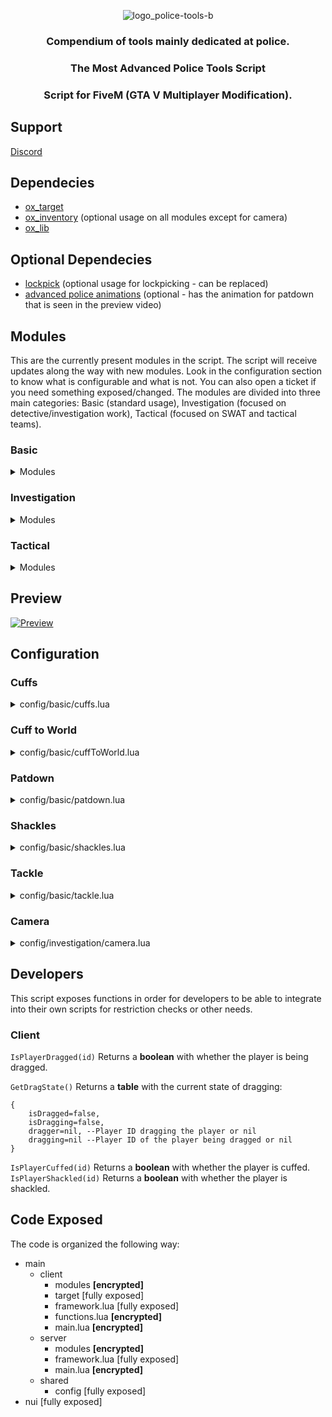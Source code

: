 <div align="center">

![logo_police-tools-b](https://github.com/tugamars/tugamars-fivem/assets/25794492/835db55e-aeb8-49fd-8b22-9df6de4d1628)

### Compendium of tools mainly dedicated at police. 
### The Most Advanced Police Tools Script
### Script for FiveM (GTA V Multiplayer Modification).
</div>

## Support
[Discord](https://discord.tugamars.com)

## Dependecies
- [ox_target](https://github.com/overextended/ox_target)
- [ox_inventory](https://github.com/overextended/ox_inventory) (optional usage on all modules except for camera)
- [ox_lib](https://github.com/overextended/ox_lib)

## Optional Dependecies
- [lockpick](https://github.com/baguscodestudio/lockpick) (optional usage for lockpicking - can be replaced)
- [advanced police animations](https://forum.cfx.re/t/paid-advanced-police-animations/5173115) (optional - has the animation for patdown that is seen in the preview video)

## Modules
This are the currently present modules in the script. The script will receive updates along the way with new modules.
Look in the configuration section to know what is configurable and what is not. You can also open a ticket if you need something exposed/changed.
The modules are divided into three main categories: Basic (standard usage), Investigation (focused on detective/investigation work), Tactical (focused on SWAT and tactical teams). 

### Basic
<details>
<summary>Modules</summary>

#### Cuffs
Modular cuffing system highly configurable.
Comes with 3 pre-configured cuffing types (back cuff, front cuff and zipties). You can configure position (front/back), animation and items required (or no items at all) for each, as well as configure actions to remove it.
Standard cuffs comes with 3 pre-configured ways of being removed:
1) Uncuffing normally (using a key)
2) Cutting the cuffs/zipties (using a boltcutter or similar)
3) Lockping the cuffs [not available for zipties]

While cuffed the player won't be able to get into vehicles without help, won't be able to jump and won't be able to pull a gun.

#### Cuff to the world
Cuff a player to any object in the map. The maximum and minimum size of the object are configurable.
You can also use a list of objects instead of checking for size.
See Configuration for more information.

#### Grab
Drag a player with a proper walking animation being executed on the dragged player.
No configuration currently available.

#### Patdown
Quickly patdown a player, it will execute a animation (configurable) and then will return the items (configurable) that are present in the target player inventory/weaponwheel (or both - configurable).
See Configuration for more information.

#### Shackles
Restrains the legs of a player, makes him walk slower, doesn't allow to run.
Objects, ways of removing (similar to cuffs) and walkstyles are configurable.

#### Sit/Unseat in car
Immersive sit/unseat from vehicle with proper animations.
Vehicle needs to be unlocked for seat/unseat to work.

#### Tackle
Optimized and enhanced tackle system. The victim needs to press space to get up or otherwise they need to wait a configurable amount at which time it will let them up.
See Configuration for more information.
</details>

### Investigation

<details>
    <summary>Modules</summary>

### DSLR Camera
Realistic DSLR Camera with a interface 100% matching a real-life camera.
Take pictures that are automatically saved, zoom as much as you need, share your pictures with others.
Requires inventory to work for now.
Configuration is available.

</details>

### Tactical

<details>
    <summary>Modules</summary>

### Door Wedges
Inspired on SWAT 4 and Ready or Not, door wedges can be placed on doors to prevent them from being opened.
While they can be removed, it will take a few minutes and skill after being located.

</details>

## Preview
[![Preview](https://img.youtube.com/vi/bG943hVCae0/0.jpg)](https://www.youtube.com/watch?v=bG943hVCae0)

## Configuration

### Cuffs
<details>
    <summary>config/basic/cuffs.lua</summary>

```lua


--Cuffs module

Config.Cuffs={};

Config.Cuffs.Anims = {
    ["arrestee_back"]={
        dict="mp_arrest_paired",
        clip="crook_p2_back_left",
    },
    ["cop_back"]={
        dict="mp_arrest_paired",
        clip="cop_p2_back_left",
    },
    ["cop_front"]={
        dict="missheistfbisetup1",
        clip="unlock_loop_janitor"
    }
}

Config.Cuff = {
    ["fc"] = { -- front cuff command="/fc"
        name="Front Cuff Player",
        icon="handcuffs",
        direction=1, --Direction. Nil = do not check; 1 - front; 2 - behind; Direction where the target ped needs to be relative to player.
        animDo= {
            cop="cop_front",
        },
        animation={
            dict="anim@move_m@prisoner_cuffed",
            clip="idle",
        },
        uncuffAnim={
            dict="mp_arresting",
            clip="a_uncuff",
        },
        object={
            prop="p_cs_cuffs_02_s",
            rotation = {
                ["x"] = 0.0,
                ["y"] = -106.03,
                ["z"] = -0.015
            },
            position = {
                ["x"] = -0.07,
                ["y"] = 0.0,
                ["z"] = 0.075
            }
        },
        sound = {
            file="cuff",
            volume=0.5
        },
        actions = {
            cuff = {
                active = true,
                itemRequired=true,
                itemName="handcuffs",
            },
            uncuff = {
                active = true,
                itemRequired=true,
                itemName="handcuffs_key",
            },
            forceRemove = {
                active = true,
                itemRequired=true,
                itemName="boltcutter"
            },
            lockPick = {
                active = true,
                itemRequired=true,
                itemName="lockpicker"
            }
        }
    },
    ["bc"] = { -- back cuff (command=/bc)
        name="Back Cuff Player",
        icon="handcuffs",
        direction=2,
        animDo= {
            cop="cop_back",
            arrestee="arrestee_back",

        },
        animation={
            dict="mp_arresting",
            clip="idle",
        },
        uncuffAnim={
            dict="re@stag_do@",
            clip="untie_ped",
        },
        object={
            prop="p_cs_cuffs_02_s",
            rotation = {
                ["x"] = 118.683,
                ["y"] = -113.712,
                ["z"] = -340.35,
            },
            position = {
                ["x"] = -0.041,
                ["y"] = 0.063,
                ["z"] = 0.025
            }
        },
        sound = {
            file="cuff",
            volume=0.5,
        },
        actions = {
            cuff = {
                active = true,
                itemRequired=true,
                itemName="handcuffs",
            },
            uncuff = {
                active = true,
                itemRequired=true,
                itemName="handcuffs_key",
            },
            forceRemove = {
                active = true,
                itemRequired=true,
                itemName="boltcutter"
            },
            lockPick = {
                active = true,
                itemRequired=true,
                itemName="lockpicker"
            }
        }
    },
    ["ziptie"] = { -- zipties = (/ziptie)
        name="Ziptie Player",
        icon="handcuffs",
        direction=2,
        animDo= {
            cop="cop_back",
            arrestee="arrestee_back",

        },
        animation={
            dict="re@stag_do@idle_a",
            clip="idle_a_ped",
        },
        uncuffAnim={
            dict="re@stag_do@",
            clip="untie_ped",
        },
        object={
            prop="hei_prop_zip_tie_positioned",
            rotation = {
                ["x"] = -184.003,
                ["y"] = -101.33,
                ["z"] = -101.0,
            },
            position = {
                ["x"] = -0.036,
                ["y"] = -0.056,
                ["z"] = 0.015
            }
        },
        sound = {
            file="ziptie",
            volume=0.5
        },
        actions = {
            cuff = {
                active = true,
                itemRequired=true,
                itemName="zipties",
            },
            uncuff = {
                active = true,
                itemRequired=true,
                itemName="handcuffs_key",
            },
            forceRemove = {
                active = true,
                itemRequired=true,
                itemName="boltcutter"
            },
        }
    },
};
```

</details>

### Cuff to World
<details>
    <summary>config/basic/cuffToWorld.lua</summary>

```lua
Config.cuffToWorld = {
    type="size", -- size or object
    size = {
        max=5.0,
        min=0.2,
    },
    objectList={
        'prop_streetlight_01','prop_streetlight_01b','prop_streetlight_02','prop_streetlight_03','prop_streetlight_03b','prop_streetlight_03c','prop_streetlight_03d','prop_streetlight_03e','prop_streetlight_04','prop_streetlight_05','prop_streetlight_05_b','prop_streetlight_06','prop_streetlight_07a','prop_streetlight_07b','prop_streetlight_08','prop_streetlight_09','prop_streetlight_10','prop_streetlight_11a','prop_streetlight_11b','prop_streetlight_11c','prop_streetlight_12a','prop_streetlight_12b','prop_streetlight_14a','prop_streetlight_15a','prop_streetlight_16a'
    }
};
```
</details>

### Patdown
<details>
    <summary>config/basic/patdown.lua</summary>

```lua
Config.Patdown = {
    Enable = true,
    Anims = {
        Executor = {
            lib = "frisk@animation",
            anim = "frisk_clip"
        },
        Victim = {
            car = {
                {
                    lib = "handsonhood@animation",
                    clip = "handsonhood_clip",
                },
                {
                    lib = "handsonhood2@animation",
                    clip = "handsonhood2_clip",
                },
                {
                    lib = "handsonhood3@animation",
                    clip = "handsonhood3_clip",
                }
            },
            nocar = {
                {
                    lib = "handsonhood3@animation",
                    clip = "handsonhood3_clip",
                }
            }
        }
    },
    Check = {
        WeaponWheel=false,
        InventoryItems=true,
    },
    InventoryItems={
        ["WEAPON_PISTOL"]="pistol"
    },
    CategoryTexts={
        ["long_rifle"]="Long Weapon",
        ["pistol"]="Small Weapon",
        ["smg"]="Medium Weapon",
        ["melee"]="Melee",
        ["shotgun"]="Medium Weapon",
        ["throwable"]="Feels like a grenade",
        ["other"]="Something unknown",
        ["heavy_weapon"]="Arsenal",
    },
    WeaponsList = {
        ["weapon_advancedrifle"]="long_rifle",
        ["weapon_appistol"]="pistol",
        ["weapon_assaultrifle"]="long_rifle",
        ["weapon_assaultrifle_mk2"]="long_rifle",
        ["weapon_assaultshotgun"]="shotgun",
        ["weapon_assaultsmg"]="smg",
        ["weapon_autoshotgun"]="shotgun",
        ["weapon_bat"]="melee",
        ["weapon_ball"]="throwable",
        ["weapon_battleaxe"]="melee",
        ["weapon_bottle"]="melee",
        ["weapon_bullpuprifle"]="long_rifle",
        ["weapon_bullpuprifle_mk2"]="long_rifle",
        ["weapon_bullpupshotgun"]="shotgun",
        ["weapon_bzgas"]="throwable",
        ["weapon_carbinerifle"]="long_rifle",
        ["weapon_carbinerifle_mk2"]="long_rifle",
        ["weapon_combatmg"]="long_rifle",
        ["weapon_combatmg_mk2"]="long_rifle",
        ["weapon_combatpdw"]="smg",
        ["weapon_combatpistol"]="pistol",
        ["weapon_compactlauncher"]="heavy_weapon",
        ["weapon_compactrifle"]="long_rifle",
        ["weapon_crowbar"]="melee",
        ["weapon_dagger"]="melee",
        ["weapon_dbshotgun"]="shotgun",
        ["weapon_doubleaction"]="pistol",
        ["weapon_fireextinguisher"]="other",
        ["weapon_firework"]="heavy_weapon",
        ["weapon_flare"]="throwable",
        ["weapon_flaregun"]="pistol",
        ["weapon_flashlight"]="melee",
        ["weapon_golfclub"]="melee",
        ["weapon_grenade"]="throwable",
        ["weapon_grenadelauncher"]="heavy_weapon",
        ["weapon_gusenberg"]="long_rifle",
        ["weapon_hammer"]="melee",
        ["weapon_hatchet"]="melee",
        ["weapon_heavypistol"]="pistol",
        ["weapon_heavyshotgun"]="shotgun",
        ["weapon_heavysniper"]="long_rifle",
        ["weapon_heavysniper_mk2"]="long_rifle",
        ["weapon_hominglauncher"]="heavy_weapon",
        ["weapon_knife"]="melee",
        ["weapon_knuckle"]="melee",
        ["weapon_machete"]="melee",
        ["weapon_machinepistol"]="pistol",
        ["weapon_marksmanpistol"]="smg",
        ["weapon_marksmanrifle"]="long_rifle",
        ["weapon_marksmanrifle_mk2"]="long_rifle",
        ["weapon_mg"]="long_rifle",
        ["weapon_microsmg"]="smg",
        ["weapon_minigun"]="heavy_weapon",
        ["weapon_minismg"]="smg",
        ["weapon_molotov"]="throwable",
        ["weapon_musket"]="shotgun",
        ["weapon_nightstick"]="melee",
        ["weapon_petrolcan"]="other",
        ["weapon_pipebomb"]="throwable",
        ["weapon_pistol"]="pistol",
        ["weapon_pistol50"]="pistol",
        ["weapon_pistol_mk2"]="pistol",
        ["weapon_poolcue"]="melee",
        ["weapon_proxmine"]="throwable",
        ["weapon_pumpshotgun"]="shotgun",
        ["weapon_pumpshotgun_mk2"]="shotgun",
        ["weapon_railgun"]="heavy_weapon",
        ["weapon_revolver"]="pistol",
        ["weapon_revolver_mk2"]="pistol",
        ["weapon_rpg"]="heavy_weapon",
        ["weapon_sawnoffshotgun"]="shotgun",
        ["weapon_smg"]="smg",
        ["weapon_smg_mk2"]="smg",
        ["weapon_smokegrenade"]="throwable",
        ["weapon_sniperrifle"]="long_rifle",
        ["weapon_snowball"]="throwable",
        ["weapon_snspistol"]="pistol",
        ["weapon_snspistol_mk2"]="pistol",
        ["weapon_specialcarbine"]="long_rifle",
        ["weapon_specialcarbine_mk2"]="long_rifle",
        ["weapon_stickybomb"]="throwable",
        ["weapon_stungun"]="other",
        ["weapon_switchblade"]="melee",
        ["weapon_vintagepistol"]="pistol",
        ["weapon_wrench"]="melee",
        ["weapon_raypistol"]="pistol",
        ["weapon_raycarbine"]="long_rifle",
        ["weapon_rayminigun"]="heavy_weapon",
        ["weapon_stone_hatchet"]="melee",
    }
};
```
</details>


### Shackles
<details>
    <summary>config/basic/shackles.lua</summary>

```lua
Config.Shackles = {
    objects = {
        left = {
            position = vector3(-0.0095, 0.103, 0.01),
            rotation = vector3(-90.0,-20.0,0.0),
            bone = 14201,
        },
        right = {
            position = vector3(-0.0095, 0.103, 0.01),
            rotation = vector3(-90.0,-20.0,0.0),
            bone = 52301,
        },
    },
    walkstyle="anim_group_move_ballistic",
    sound = {
        file="cuff",
        volume=0.5
    },
    actions = {
        cuff = {
            active = true,
            itemRequired=true,
            itemName="legshackles",
        },
        uncuff = {
            active = true,
            itemRequired=true,
            itemName="handcuffs_key",
        },
        forceRemove = {
            active = true,
            itemRequired=true,
            itemName="boltcutter"
        },
        lockPick = {
            active = true,
            itemRequired=true,
            itemName="lockpicker"
        }
    }
};
```
</details>

### Tackle
<details>
    <summary>config/basic/tackle.lua</summary>

```lua
Config.Tackle = {
    Anims = {
        Executor = {
            lib = "missmic2ig_11",
            anim = "mic_2_ig_11_intro_goon"
        },
        Victim = {
            lib = "missmic2ig_11",
            anim = "mic_2_ig_11_intro_p_one"
        }
    },
    Distance = 2.0,
    TimeOnGround = {
        executor=3000,
        victim=5000,
    }
};
```
</details>

### Camera
<details>
    <summary>config/investigation/camera.lua</summary>

```lua
Config.Camera = {
    HudResource="tugamars_hud", -- Additional HUD to hide.
    FovMax=50.0,
    FovMin=1.0, -- max zoom (less = more zoom)
    ZoomSpeed=1.5, -- camera zoom speed
    SpeedHorizontal= 2.0, -- Speed rot camera horizontal
    SpeedVertical=2.0, -- Speed rot camera vertically
    Webhook="#", --Valid discord webhook
};
```
</details>

## Developers

This script exposes functions in order for developers to be able to integrate into their own scripts for restriction checks or other needs.

### Client

``IsPlayerDragged(id)`` Returns a **boolean** with whether the player is being dragged.

``GetDragState()`` Returns a **table** with the current state of dragging:
```
{
    isDragged=false,
    isDragging=false,
    dragger=nil, --Player ID dragging the player or nil
    dragging=nil --Player ID of the player being dragged or nil
}
```
``IsPlayerCuffed(id)`` Returns a **boolean** with whether the player is cuffed.
``IsPlayerShackled(id)`` Returns a **boolean** with whether the player is shackled.


## Code Exposed

The code is organized the following way:

- main
  - client
    - modules **[encrypted]**
    - target [fully exposed]
    - framework.lua [fully exposed]
    - functions.lua **[encrypted]**
    - main.lua **[encrypted]**
  - server
    - modules **[encrypted]**
    - framework.lua [fully exposed]
    - main.lua **[encrypted]**
  - shared
    - config [fully exposed]
- nui [fully exposed]
